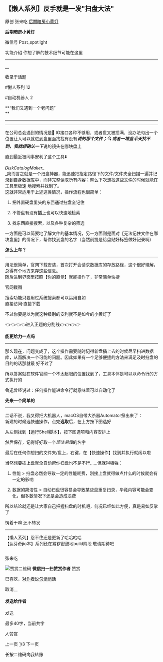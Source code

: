 ##  【懒人系列】反手就是一发"扫盘大法"

原创 张来吃 [ 后期暗房小黄灯 ](javascript:void\(0\);)

**后期暗房小黄灯** ![]()

微信号 Post_spotlight

功能介绍 你想了解的技术细节可能在这里

__ __

__

收录于话题

#懒人系列 12

#自动机器人 2

**“我们又遇到一个老问题”  
**

* * *

****  
在公司总会遇到的情况是🔌 IO接口各种不够用，或者盘又被插满，没办法匀出一个位置让人可以就进到盘里面找找有没有***说的那个文件；🔍
或者一堆盘半天找不到，我就想确认一下***说的镜头在哪块盘上  
  
直到最近被同事安利了这个工具⬇️  
  
_DiskCatalogMaker__  
_简而言之就是一个扫盘神器，能迅速把指定路径下的文件/文件夹全扫描一遍并记录到自身数据库中，而非完整读取所有内容；辣么下次想找这些文件的时候就能在工具里极速
地搜索并找到了。  
这就非常适用于上述这类情况，操作流程也很简单：  

  1. 把外置硬盘里头的东西通过扫盘全记住

  2. 不管盘有没有插上也可以快速地检索

  3. 找东西直接搜索，以及各种复杂的筛选

  

  
一方面是可以简要地了解文件的基本情况，另一方面则是面对【无法记住文件在哪块盘里】的情况下，帮你找到盘的名字（当然前提是给盘贴好标签做好记录啊）  

  
  
**怎么上车？**

* * *

  
用法很简单，官网下载安装，首次打开会请求数据库的存放路径，这个很好理解，总得有个地方来存这些信息。  
随后进到界面里按照【你的直觉】就能操作了，非常简单快捷  
  
官网截图  

搜索功能只要用过系统搜索都可以运用自如  
直接访问·直接下载  
  
  
  
  
  
  
  
  
不过你要是以为就这种级别的安利就不是如今的小黄灯了  
  
  
  
  
  
  
  
  
  
👈👈👈👈进入正题的分割线👉👉👉👉  
  
**能更给力一点吗**

* * *

  
那么现在，问题变成了，这个操作需要随时记得新盘插上去的时候尽早扫进数据库，从而解决一个可能的问题。因此如果有一个足够便捷的方法来满足及时扫盘的目的的话那就最
好不过了  
  
所以答案就在软件官网一个不太起眼的位置找到了，工具本体是可以以命令行的方式执行的  
  
鲁迅曾经说过：任何操作能进命令行就意味着可以自动化了  
  
**先来一个简单的**

* * *

  
二话不说，我又得把大机器人，macOS自带大杀器Automator祭出来了：  
新建的时候选快速操作，点完**选取**后，在上方按下图选好  
  
  
从左侧找到【运行Shell脚本】，按下图选项和内容安排上  
  
  
然后保存，记得好好取一个*简洁易懂*的名字  
  
最后在任何你想扫的文件夹/盘上，右键，在【快速操作】找到并执行就阔以啦  
  
  
  
当然想要插上盘就全自动帮你扫盘也不是不行……但就得牺牲：

  1. 性能 > 扫盘必然会导致一定的性能耗费，刚接上盘就得做点什么的时候就会有一定的影响

  2. 数据的简洁性 > 自动扫盘很容易会导致某些盘重复扫录，毕竟内容可能会变化，但多数情况下还是会造成浪费

  

  
  
  
所以结论就还是让大家自己把握扫盘的时机吧，何况已经如此方便，真是易如反掌了  

愣着干嘛 还不转发  
  

* * *

  
【懒人系列】忍不住还是更新了哈哈哈哈  
【达芬奇jio本】系列还在紧锣密鼓地build阶段 敬请期待吧

![]()

张来吃

![赞赏二维码]() **微信扫一扫赞赏作者** 赞赏

已喜欢，[对作者说句悄悄话](javascript:;)

取消__

#### 发送给作者

发送

最多40字，当前共字

 人赞赏

上一页 [1](javascript:;)/3 下一页

长按二维码向我转账


